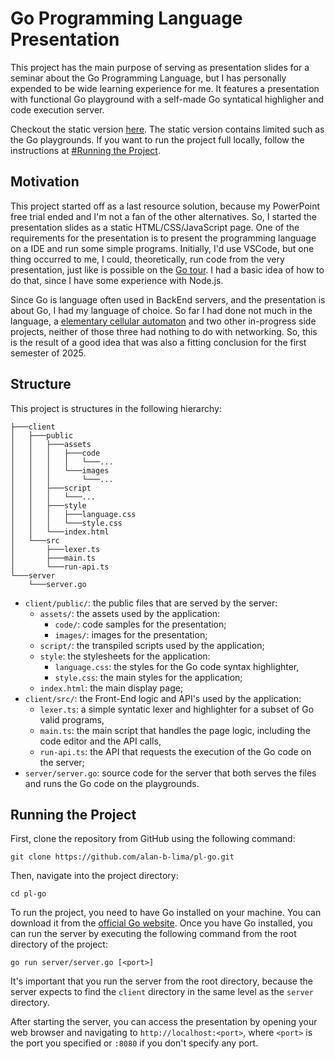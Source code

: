 # Go Programming Language Presentation

This project has the main purpose of serving as presentation slides for a seminar about the Go Programming Language, but I has personally expended to be wide learning experience for me. It features a presentation with functional Go playground with a self-made Go syntatical highligher and code execution server.

Checkout the static version [here](https://alan-b-lima.github.io/pl-go/client/static/static.html). The static version contains limited such as the Go playgrounds. If you want to run the project full locally, follow the instructions at [#Running the Project](#running-the-project).

## Motivation

This project started off as a last resource solution, because my PowerPoint free trial ended and I'm not a fan of the other alternatives. So, I started the presentation slides as a static HTML/CSS/JavaScript page. One of the requirements for the presentation is to present the programming language on a IDE and run some simple programs. Initially, I'd use VSCode, but one thing occurred to me, I could, theoretically, run code from the very presentation, just like is possible on the [Go tour](https://go.dev/tour). I had a basic idea of how to do that, since I have some experience with Node.js.

Since Go is language often used in BackEnd servers, and the presentation is about Go, I had my language of choice. So far I had done not much in the language, a [elementary cellular automaton](https://github.com/alan-b-lima/elementary_cellular_automaton) and two other in-progress side projects, neither of those three had nothing to do with networking. So, this is the result of a good idea that was also a fitting conclusion for the first semester of 2025.

## Structure

This project is structures in the following hierarchy:

```
├───client
│   ├───public
│   │   ├───assets
│   │   │   ├───code
│   │   │   │   └───...
│   │   │   └───images
│   │   │       └───...
│   │   ├───script
│   │   │   └───...
│   │   ├───style
│   │   │   ├───language.css
│   │   │   └───style.css
│   │   └───index.html
│   └───src
│       ├───lexer.ts
│       ├───main.ts
│       └───run-api.ts
└───server
    └───server.go
```

* `client/public/`: the public files that are served by the server:
    * `assets/`: the assets used by the application:
        * `code/`: code samples for the presentation;
        * `images/`: images for the presentation;
    * `script/`: the transpiled scripts used by the application;
    * `style`: the stylesheets for the application:
        * `language.css`: the styles for the Go code syntax highlighter,
        * `style.css`: the main styles for the application;
    * `index.html`: the main display page;
* `client/src/`: the Front-End logic and API's used by the application:
    * `lexer.ts`: a simple syntatic lexer and highlighter for a subset of Go valid programs,
    * `main.ts`: the main script that handles the page logic, including the code editor and the API calls,
    * `run-api.ts`: the API that requests the execution of the Go code on the server;
* `server/server.go`: source code for the server that both serves the files and runs the Go code on the playgrounds.

## Running the Project

First, clone the repository from GitHub using the following command:

```
git clone https://github.com/alan-b-lima/pl-go.git
```

Then, navigate into the project directory:

```
cd pl-go
```

To run the project, you need to have Go installed on your machine. You can download it from the [official Go website](https://go.dev/dl/). Once you have Go installed, you can run the server by executing the following command from the root directory of the project:

```
go run server/server.go [<port>]
```

It's important that you run the server from the root directory, because the server expects to find the `client` directory in the same level as the `server` directory.

After starting the server, you can access the presentation by opening your web browser and navigating to `http://localhost:<port>`, where `<port>` is the port you specified or `:8080` if you don't specify any port.
